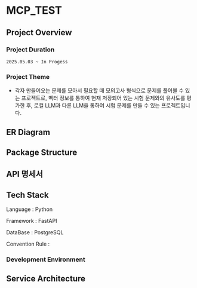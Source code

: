 # MCP_TEST

## Project Overview

### Project Duration

`2025.05.03 ~ In Progess`

### Project Theme

- 각자 만들어오는 문제를 모아서 필요할 때 모의고사 형식으로 문제를 풀어볼 수 있는 프로젝트로,
  벡터 정보를 통하여 현재 저장되어 있는 시험 문제와의 유사도를 평가한 후,
  로컬 LLM과 다른 LLM을 통하여 시험 문제를 만들 수 있는 프로젝트입니다.

## ER Diagram

## Package Structure

## API 명세서

## Tech Stack

Language : Python

Framework : FastAPI

DataBase : PostgreSQL

Convention Rule : 

### Development Environment

## Service Architecture
